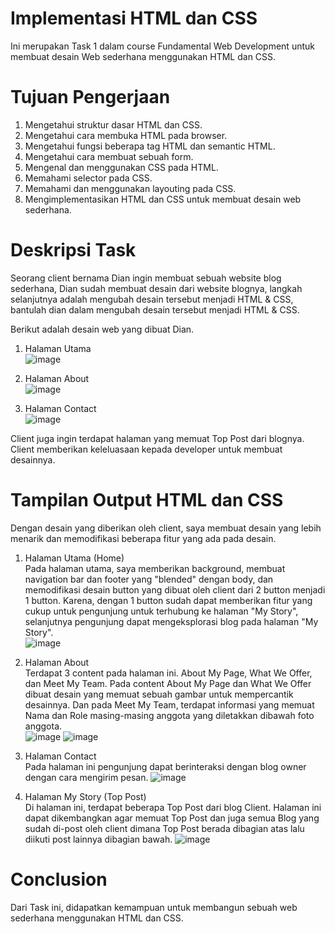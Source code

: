 # Implementasi HTML dan CSS #
Ini merupakan Task 1 dalam course Fundamental Web Development untuk membuat desain Web sederhana menggunakan HTML dan CSS.

# Tujuan Pengerjaan #
1.	Mengetahui struktur dasar HTML dan CSS.
2.	Mengetahui cara membuka HTML pada browser.
3.	Mengetahui fungsi beberapa tag HTML dan semantic HTML.
4.	Mengetahui cara membuat sebuah form.
5.	Mengenal dan menggunakan CSS pada HTML.
6.	Memahami selector pada CSS.
7.	Memahami dan menggunakan layouting pada CSS.
8.	Mengimplementasikan HTML dan CSS untuk membuat desain web sederhana.

# Deskripsi Task #
Seorang client bernama Dian ingin membuat sebuah website blog sederhana, Dian sudah membuat desain dari website
blognya, langkah selanjutnya adalah mengubah desain tersebut menjadi HTML & CSS,
bantulah dian dalam mengubah desain tersebut menjadi HTML & CSS.<br>

Berikut adalah desain web yang dibuat Dian.
1. Halaman Utama<br>
   ![image](https://github.com/alfayyedh/Fundamental-Web-Dev/assets/144636916/67576f93-65aa-4418-aa5e-78994a411acd)

2. Halaman About<br>
   ![image](https://github.com/alfayyedh/Fundamental-Web-Dev/assets/144636916/fcc2e4a2-2f8c-4fc6-b175-8260b3a9c990)

3. Halaman Contact<br>
   ![image](https://github.com/alfayyedh/Fundamental-Web-Dev/assets/144636916/209fc3b2-4d34-4764-9796-dff11cd3cedc)


Client juga ingin terdapat halaman yang memuat Top Post dari blognya. 
Client memberikan keleluasaan kepada developer untuk membuat desainnya.

# Tampilan Output HTML dan CSS #
Dengan desain yang diberikan oleh client, saya membuat desain yang lebih menarik dan memodifikasi beberapa fitur yang
ada pada desain.

1. Halaman Utama (Home)<br>
   Pada halaman utama, saya memberikan background, membuat navigation bar dan footer yang "blended" dengan body, dan memodifikasi
   desain button yang dibuat oleh client dari 2 button menjadi 1 button. Karena, dengan 1 button sudah dapat memberikan
   fitur yang cukup untuk pengunjung untuk terhubung ke halaman "My Story", selanjutnya pengunjung dapat mengeksplorasi
   blog pada halaman "My Story".<br>
   ![image](https://github.com/alfayyedh/Fundamental-Web-Dev/assets/144636916/34a8bb32-f944-499c-81dd-2fda393f4529)
   
2. Halaman About<br>
   Terdapat 3 content pada halaman ini. About My Page, What We Offer, dan Meet My Team. Pada content About My Page
   dan What We Offer dibuat desain yang memuat sebuah gambar untuk mempercantik desainnya. Dan pada Meet My Team,
   terdapat informasi yang memuat Nama dan Role masing-masing anggota yang diletakkan dibawah foto anggota.<br>
   ![image](https://github.com/alfayyedh/Fundamental-Web-Dev/assets/144636916/fbbc6a96-ed2b-44a0-ad29-5b90b6b2ffb1)
   ![image](https://github.com/alfayyedh/Fundamental-Web-Dev/assets/144636916/26d1dd27-9d9b-4647-92ba-219df1d9f1d5)

3. Halaman Contact<br>
   Pada halaman ini pengunjung dapat berinteraksi dengan blog owner dengan cara mengirim pesan.
   ![image](https://github.com/alfayyedh/Fundamental-Web-Dev/assets/144636916/d5c291da-2b1f-4d98-9d6a-79af8c67b753)

4. Halaman My Story (Top Post)<br>
   Di halaman ini, terdapat beberapa Top Post dari blog Client.
   Halaman ini dapat dikembangkan agar memuat Top Post dan juga semua Blog yang sudah di-post oleh client dimana
   Top Post berada dibagian atas lalu diikuti post lainnya dibagian bawah.
   ![image](https://github.com/alfayyedh/Fundamental-Web-Dev/assets/144636916/b1155ea7-d9cb-4566-863e-a6098642412f)

# Conclusion #
Dari Task ini, didapatkan kemampuan untuk membangun sebuah web sederhana menggunakan HTML dan CSS.



